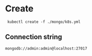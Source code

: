
# Create

```
 kubectl create -f ./mongo/k8s.yml 
```

## Connection string

```
mongodb://admin:admin@localhost:27017
```